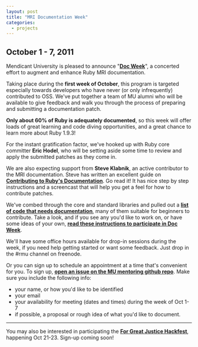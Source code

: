 ```yaml
---
layout: post
title: "MRI Documentation Week"
categories:
  - projects
---
```


## October 1 - 7, 2011

Mendicant University is pleased to announce "**[Doc Week](http://projects.rubymendicant.com/doc-week/)**", a concerted effort to augment and enhance Ruby MRI documentation.

Taking place during the **first week of October**, this program is targeted especially towards developers who have never (or only infrequently) contributed to OSS. We've put together a team of MU alumni who will be available to give feedback and walk you through the process of preparing and submitting a documentation patch.

**Only about 60% of Ruby is adequately documented**, so this week will offer loads of great learning and code diving opportunities, and a great chance to learn more about Ruby 1.9.3!

For the instant gratification factor, we've hooked up with Ruby core committer **Eric Hodel**, who will be setting aside some time to review and apply the submitted patches as they come in.

We are also expecting support from **Steve Klabnik**, an active contributor to the MRI documentation. Steve has written an excellent guide on **[Contributing to Ruby's Documentation](http://blog.steveklabnik.com/2011/05/10/contributing-to-ruby-s-documentation.html)**. Go read it! It has nice step by step instructions and a screencast that will help you get a feel for how to contribute patches.

We've combed through the core and standard libraries and pulled out a **[list of code that needs documentation](mri-list.html)**, many of them suitable for beginners to contribute. Take a look, and if you see any you'd like to work on, or have some ideas of your own, **[read these instructions to participate in Doc Week](https://github.com/rmu/great-justice-hackfest/wiki/How-to-document-Ruby)**.

We'll have some office hours available for drop-in sessions during the week, if you need help getting started or want some feedback. Just drop in the #rmu channel on freenode. 

Or you can sign up to schedule an appointment at a time that's convenient for you. To sign up, **[open an issue on the MU mentoring github repo](https://github.com/rmu/mentoring/issues)**. Make sure you include the following info:

  - your name, or how you'd like to be identified
  - your email
  - your availability for meeting (dates and times) during the week of Oct 1-7
  - if possible, a proposal or rough idea of what you'd like to document.

<hr>

You may also be interested in participating the **[For Great Justice Hackfest](hackfest.html)**, happening Oct 21-23. Sign-up coming soon!
